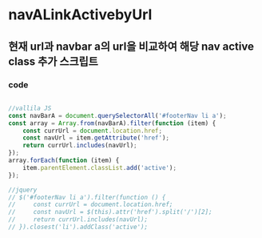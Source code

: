 # navALinkActivebyUrl

## 현재 url과 navbar a의 url을 비교하여 해당 nav active class 추가 스크립트

### code
```javascript

//vallila JS
const navBarA = document.querySelectorAll('#footerNav li a');
const array = Array.from(navBarA).filter(function (item) {
    const currUrl = document.location.href;
    const navUrl = item.getAttribute('href');
    return currUrl.includes(navUrl);
});
array.forEach(function (item) {
    item.parentElement.classList.add('active');
});

//jquery
// $('#footerNav li a').filter(function () {
//     const currUrl = document.location.href;
//     const navUrl = $(this).attr('href').split('/')[2];
//     return currUrl.includes(navUrl);
// }).closest('li').addClass('active');

```
